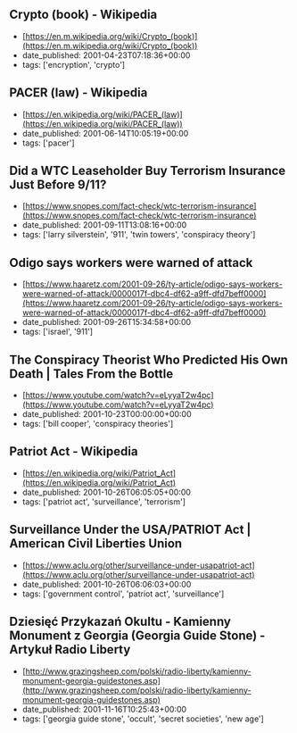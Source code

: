  ## Crypto (book) - Wikipedia
 - [https://en.m.wikipedia.org/wiki/Crypto_(book)](https://en.m.wikipedia.org/wiki/Crypto_(book))
 - date_published: 2001-04-23T07:18:36+00:00
 - tags: ['encryption', 'crypto']

 ## PACER (law) - Wikipedia
 - [https://en.wikipedia.org/wiki/PACER_(law)](https://en.wikipedia.org/wiki/PACER_(law))
 - date_published: 2001-06-14T10:05:19+00:00
 - tags: ['pacer']

 ## Did a WTC Leaseholder Buy Terrorism Insurance Just Before 9/11?
 - [https://www.snopes.com/fact-check/wtc-terrorism-insurance](https://www.snopes.com/fact-check/wtc-terrorism-insurance)
 - date_published: 2001-09-11T13:08:16+00:00
 - tags: ['larry silverstein', '911', 'twin towers', 'conspiracy theory']

 ## Odigo says workers were warned of attack
 - [https://www.haaretz.com/2001-09-26/ty-article/odigo-says-workers-were-warned-of-attack/0000017f-dbc4-df62-a9ff-dfd7beff0000](https://www.haaretz.com/2001-09-26/ty-article/odigo-says-workers-were-warned-of-attack/0000017f-dbc4-df62-a9ff-dfd7beff0000)
 - date_published: 2001-09-26T15:34:58+00:00
 - tags: ['israel', '911']

 ## The Conspiracy Theorist Who Predicted His Own Death | Tales From the Bottle
 - [https://www.youtube.com/watch?v=eLyyaT2w4pc](https://www.youtube.com/watch?v=eLyyaT2w4pc)
 - date_published: 2001-10-23T00:00:00+00:00
 - tags: ['bill cooper', 'conspiracy theories']

 ## Patriot Act - Wikipedia
 - [https://en.wikipedia.org/wiki/Patriot_Act](https://en.wikipedia.org/wiki/Patriot_Act)
 - date_published: 2001-10-26T06:05:05+00:00
 - tags: ['patriot act', 'surveillance', 'terrorism']

 ## Surveillance Under the USA/PATRIOT Act | American Civil Liberties Union
 - [https://www.aclu.org/other/surveillance-under-usapatriot-act](https://www.aclu.org/other/surveillance-under-usapatriot-act)
 - date_published: 2001-10-26T06:06:03+00:00
 - tags: ['government control', 'patriot act', 'surveillance']

 ## Dziesięć Przykazań Okultu - Kamienny Monument z Georgia (Georgia Guide Stone) - Artykuł Radio Liberty
 - [http://www.grazingsheep.com/polski/radio-liberty/kamienny-monument-georgia-guidestones.asp](http://www.grazingsheep.com/polski/radio-liberty/kamienny-monument-georgia-guidestones.asp)
 - date_published: 2001-11-16T10:25:43+00:00
 - tags: ['georgia guide stone', 'occult', 'secret societies', 'new age']

